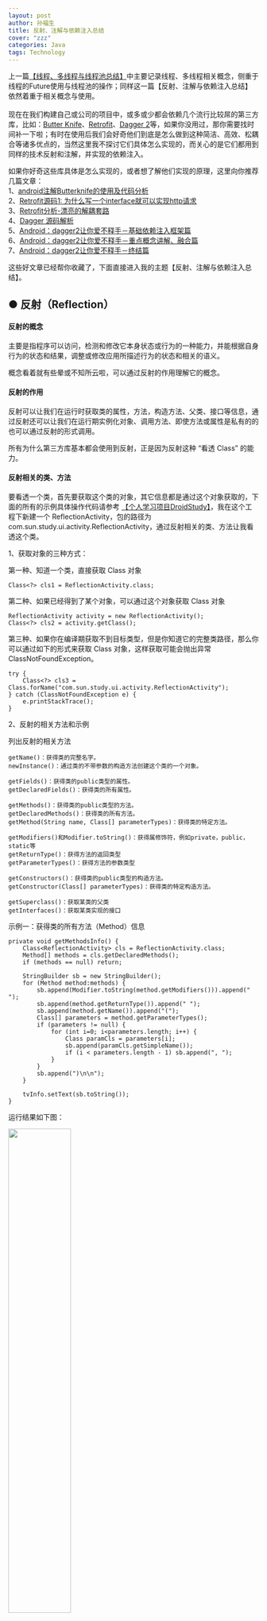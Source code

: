 ```yaml
---
layout: post
author: 孙福生
title: 反射、注解与依赖注入总结
cover: "zzz"
categories: Java
tags: Technology
---
```


上一篇[【线程、多线程与线程池总结】](http://www.jianshu.com/p/b8197dd2934c)中主要记录线程、多线程相关概念，侧重于线程的Future使用与线程池的操作；同样这一篇【反射、注解与依赖注入总结】依然着重于相关概念与使用。<br/>  
现在在我们构建自己或公司的项目中，或多或少都会依赖几个流行比较屌的第三方库，比如：[Butter Knife](https://github.com/JakeWharton/butterknife)、[Retrofit](https://github.com/square/retrofit)、[Dagger 2](https://github.com/google/dagger)等，如果你没用过，那你需要找时间补一下啦；有时在使用后我们会好奇他们到底是怎么做到这种简洁、高效、松耦合等诸多优点的，当然这里我不探讨它们具体怎么实现的，而关心的是它们都用到同样的技术反射和注解，并实现的依赖注入。

如果你好奇这些库具体是怎么实现的，或者想了解他们实现的原理，这里向你推荐几篇文章：  
1、[android注解Butterknife的使用及代码分析](http://www.jianshu.com/p/6f7a04488462)  
2、[Retrofit源码1: 为什么写一个interface就可以实现http请求](http://xuzhengchao.com/java/retrofit-source-code.html)  
3、[Retrofit分析-漂亮的解耦套路](http://www.jianshu.com/p/45cb536be2f4)    
4、[Dagger 源码解析](http://a.codekk.com/detail/Android/%E6%89%94%E7%89%A9%E7%BA%BF/Dagger%20%E6%BA%90%E7%A0%81%E8%A7%A3%E6%9E%90)  
5、[Android：dagger2让你爱不释手－基础依赖注入框架篇](http://www.jianshu.com/p/cd2c1c9f68d4)  
6、[Android：dagger2让你爱不释手－重点概念讲解、融合篇](http://www.jianshu.com/p/1d42d2e6f4a5)  
7、[Android：dagger2让你爱不释手－终结篇](http://www.jianshu.com/p/65737ac39c44)  


这些好文章已经帮你收藏了，下面直接进入我的主题【反射、注解与依赖注入总结】。


## ● 反射（Reflection）

#### 反射的概念

主要是指程序可以访问，检测和修改它本身状态或行为的一种能力，并能根据自身行为的状态和结果，调整或修改应用所描述行为的状态和相关的语义。

概念看着就有些晕或不知所云啦，可以通过反射的作用理解它的概念。

#### 反射的作用

反射可以让我们在运行时获取类的属性，方法，构造方法、父类、接口等信息，通过反射还可以让我们在运行期实例化对象、调用方法、即使方法或属性是私有的的也可以通过反射的形式调用。

所有为什么第三方库基本都会使用到反射，正是因为反射这种 “看透 Class” 的能力。

#### 反射相关的类、方法

要看透一个类，首先要获取这个类的对象，其它信息都是通过这个对象获取的，下面的所有的示例具体操作代码请参考 [【个人学习项目DroidStudy】](https://github.com/sfsheng0322/In-depthStudy)，我在这个工程下新建一个 ReflectionActivity，包的路径为 com.sun.study.ui.activity.ReflectionActivity，通过反射相关的类、方法让我看透这个类。

1、获取对象的三种方式：

第一种、知道一个类，直接获取 Class 对象

	Class<?> cls1 = ReflectionActivity.class;

第二种、如果已经得到了某个对象，可以通过这个对象获取 Class 对象

	ReflectionActivity activity = new ReflectionActivity();
	Class<?> cls2 = activity.getClass();

第三种、如果你在编译期获取不到目标类型，但是你知道它的完整类路径，那么你可以通过如下的形式来获取 Class 对象，这样获取可能会抛出异常 ClassNotFoundException。

	try {
		Class<?> cls3 = Class.forName("com.sun.study.ui.activity.ReflectionActivity");
	} catch (ClassNotFoundException e) {
		e.printStackTrace();
	}

2、反射的相关方法和示例

列出反射的相关方法

	getName()：获得类的完整名字。  
	newInstance()：通过类的不带参数的构造方法创建这个类的一个对象。

	getFields()：获得类的public类型的属性。  
	getDeclaredFields()：获得类的所有属性。

	getMethods()：获得类的public类型的方法。  
	getDeclaredMethods()：获得类的所有方法。  
	getMethod(String name, Class[] parameterTypes)：获得类的特定方法。
	
	getModifiers()和Modifier.toString()：获得属修饰符，例如private，public，static等  
	getReturnType()：获得方法的返回类型  
	getParameterTypes()：获得方法的参数类型

	getConstructors()：获得类的public类型的构造方法。  
	getConstructor(Class[] parameterTypes)：获得类的特定构造方法。
	
	getSuperclass()：获取某类的父类  
	getInterfaces()：获取某类实现的接口
	
示例一：获得类的所有方法（Method）信息
	
	private void getMethodsInfo() {
        Class<ReflectionActivity> cls = ReflectionActivity.class;
        Method[] methods = cls.getDeclaredMethods();
        if (methods == null) return;

        StringBuilder sb = new StringBuilder();
        for (Method method:methods) {
            sb.append(Modifier.toString(method.getModifiers())).append(" ");
            sb.append(method.getReturnType()).append(" ");
            sb.append(method.getName()).append("(");
            Class[] parameters = method.getParameterTypes();
            if (parameters != null) {
                for (int i=0; i<parameters.length; i++) {
                    Class paramCls = parameters[i];
                    sb.append(paramCls.getSimpleName());
                    if (i < parameters.length - 1) sb.append(", ");
                }
            }
            sb.append(")\n\n");
        }

        tvInfo.setText(sb.toString());
    }
    
运行结果如下图：

<img src="/assets/reflection_icon1.png" style="width: 50%;">

示例一：获得类的所有属性（Field）信息，并修改类型Int属性i的值
    
    private void modifyFieldValue() {
        Class<ReflectionActivity> cls = ReflectionActivity.class;
        Field[] fields = cls.getDeclaredFields();
        if (fields == null) return;

        StringBuilder sb = new StringBuilder();
        sb.append("获得类的所有属性信息：\n\n");
        for (Field field:fields) {
            sb.append(Modifier.toString(field.getModifiers())).append(" ");
            sb.append(field.getType().getSimpleName()).append(" ");
            sb.append(field.getName()).append(";");
            sb.append("\n\n");
        }

        try {
            sb.append("属性i的默认值：i = ");
            Field f = cls.getDeclaredField("i");
            sb.append(f.getInt("i")).append("\n\n");
            f.set("i", 100);
            sb.append("属性i修改后的值：i = ");
            sb.append(f.getInt("i")).append("\n\n");
        } catch (Exception e) {
            e.printStackTrace();
        }

        tvInfo.setText(sb.toString());
        toolbar.setSubtitle("修改类型Int属性i的值");
    }
    
运行结果如下图：

<img src="/assets/reflection_icon2.png" style="width: 50%;">

更多示例请参考 [【个人学习项目DroidStudy】](https://github.com/sfsheng0322/In-depthStudy)

反射的相关内容先记录到这，接下来看看注解相关概念与使用。
	

## ● 注解（Annotation）

#### 注解的概念

注解（Annotation），也叫元数据。一种代码级别的说明。它是JDK 1.5及以后版本引入的一个特性，与类、接口、枚举是在同一个层次。它可以声明在包、类、字段、方法、局部变量、方法参数等的前面，用来对这些元素进行说明，注释。

#### 注解的作用

1、标记作用，用于告诉编译器一些信息让编译器能够实现基本的编译检查，如@Override、Deprecated，看下它俩的源码
	
	@Target(ElementType.METHOD)
	@Retention(RetentionPolicy.SOURCE)
	public @interface Override {
	}
	
	@Documented
	@Retention(RetentionPolicy.RUNTIME)
	public @interface Deprecated {
	}

2、编译时动态处理，动态生成代码，如[Butter Knife](https://github.com/JakeWharton/butterknife)、[Dagger 2](https://github.com/google/dagger)

3、运行时动态处理，获得注解信息，如[Retrofit](https://github.com/square/retrofit)

#### 注解的分类

注解的分类有两种分法：

##### 第一种分法

1、基本内置注解，是指Java自带的几个Annotation，如@Override、Deprecated、@SuppressWarnings等

2、元注解（meta-annotation），是指负责注解其他注解的注解，JDK 1.5及以后版本定义了4个标准的元注解类型，如下：

	1、@Target
	2、@Retention
	3、@Documented
	4、@Inherited

3、自定义注解，根据需要可以自定义注解，自定义注解需要用到上面的meta-annotation
	

##### 第二种分法，根据作用域分类

1、源码时注解（RetentionPolicy.SOURCE）  
2、编译时注解（RetentionPolicy.CLASS）  
3、运行时注解（RetentionPolicy.RUNTIME）

#### 注解相关知识点

1、元注解相关信息

@Target：指Annotation所修饰的对象范围，通过ElementType取值有8种，如下

    TYPE：类、接口（包括注解类型）或枚举
    FIELD：属性
    METHOD：方法
    PARAMETER：参数
    CONSTRUCTOR：构造函数
    LOCAL_VARIABLE：局部变量
    ANNOTATION_TYPE：注解类型
    PACKAGE：包

@Retention：指Annotation被保留的时间长短，通过RetentionPolicy取值有3种，如下：

	SOURCE：在源文件中有效（即源文件保留）  
	CLASS：在class文件中有效（即class保留）  
	RUNTIME：在运行时有效（即运行时保留）

@Documented：是一个标记注解，用于描述其它类型的注解应该被作为被标注的程序成员的公共API，因此可以被例如javadoc此类的工具文档化。

@Inherited：也是一个标记注解，@Inherited阐述了某个被标注的类型是被继承的

2、注解定义格式

	public @interface 注解名 { 定义体 }

3、注解参数可支持的数据类型：

	8种基本数据类型 int、float、boolean、byte、double、char、long、short  
	String、Class、enum、Annotation  
	以上所有类型的数组
	
4、⚠注意：自定义注解如果只有一个参数成员，最好把定义体参数名称设为"value"，如@Target

	@Documented
	@Retention(RetentionPolicy.RUNTIME)
	@Target(ElementType.ANNOTATION_TYPE)
	public @interface Target {
    	ElementType[] value();
	}

#### 看一个示例

具体要求和运行结果都在下面这张图上显示出来了，贴下图

<img src="/assets/annotation_icon.png" style="width: 50%;">

再贴三块代码，首先是自定义注解代码：

	@Target(ElementType.METHOD)
	@Retention(RetentionPolicy.RUNTIME)
	@Inherited
	@Documented
	public @interface RequestAnnotation {
    	boolean withDialog() default true;
    	String withMessage() default "正在加载，请稍后...";
	}

其次是执行模拟的网络请求，核心代码是通过上面的反射和注解完成的；具体详细代码请参考 [【个人学习项目DroidStudy】](https://github.com/sfsheng0322/In-depthStudy)，下次使用动态代理和Google的dexmaker完成这个功能，敬请关注，如果你对线程池还不清晰请参考我以前的文章[【线程、多线程与线程池总结】](http://www.jianshu.com/p/b8197dd2934c)。贴下核心代码：

	// 线程池
	private static ExecutorService pool = Executors.newCachedThreadPool();

	// 模拟处理网络请求
    public boolean process(final Class<?> clazz, String methodName, final Object... args) throws Exception {
        Class[] argsClass = getClazzByArgs(args);

        final Method method = clazz.getDeclaredMethod(methodName, argsClass);
        if (method == null) {
            sendMsg(TYPE_ERROR);
            return false;
        }

        // 获取注解信息
        RequestAnnotation annotation = method.getAnnotation(RequestAnnotation.class);
        if (annotation != null && annotation.withDialog()) {
            loadingDialog.show(annotation.withMessage());
        }

        pool.execute(new Runnable() {
            @Override
            public void run() {
                try {
                    method.setAccessible(true);
                    method.invoke(clazz.newInstance(), args);
                    sendMsg(TYPE_SUCCESS);
                } catch (Exception e) {
                    e.printStackTrace();
                }
            }
        });
        return true;
    }
    
最后是调用网络请求接口：

	@RequestAnnotation(withDialog = false, withMessage = "正在加载，请稍后...")
    public void apiTestFunc(String param1, String param2) {
        try {
            // 模拟网络请求的耗时操作
            Thread.sleep(3000);
        } catch (InterruptedException e) {
            e.printStackTrace();
        }
    }
    
    // 点击执行的代码
    DynamicProxyUtil proxyUtil = new DynamicProxyUtil(AnnotationActivity.this);
	proxyUtil.process(RequestNetworkApi.class, "apiTestFunc", "参数一", "参数二");

## ● 依赖注入（Dependency Injection）

依赖注入（Dependency Injection）：可以通过这个服务来安全的注入组件到应用程序中，在应用程序部署的时候还可以选择从特定的接口属性进行注入。

看完上面反射和注解的记录后，可以更好的理解依赖注入，如果你不用那些第三方的注入库你也在经常用到依赖注入，比如下面这一段从[codekk](http://p.codekk.com/)上截取的代码：

	public class Human {
    	...
    	Father father;
    	...
    	public Human(Father father) {
        	this.father = father;
    	}
	}
	
上面代码中，我们将 father 对象作为构造函数的一个参数传入。在调用 Human 的构造方法之前外部就已经初始化好了 Father 对象。像这种非自己主动初始化依赖，而通过外部来传入依赖的方式，我们就称为依赖注入。

依赖注入的实现有多种途径，而在 Java 中，使用注解是最常用的。比如通过Butter Knife、Dagger依赖注入库实现，都是使用注解来实现依赖注入，但它利用 APT(Annotation Process Tool) 在编译时生成辅助类，这些类继承特定父类或实现特定接口，程序在运行时加载这些辅助类，调用相应接口完成依赖生成和注入。

依赖注入在这里仅仅剖析下概念，有时间将会补一个例子，暂且到这吧




